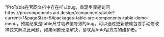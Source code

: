 "ProTable在官网文档中存在样式bug，重现步骤是访问https://procomponents.ant.design/components/table?current=1&pageSize=5#packages-table-src-components-table-demo-menu，预期结果是table尺寸临界值导致的bug。可以通过更新依赖包或手动修改样式来解决此问题，如果问题无法解决，请联系Antd官方库的维护者。"
